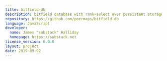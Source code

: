 ```yaml
---
title: bitfield-db
description: bitfield database with rank+select over persistent storage
repository: https://github.com/peermaps/bitfield-db
language: JavaScript
developer:
  name: James "substack" Halliday
  homepage: https://substack.net
license_version: 6.0.0
layout: project
date: 2019-09-02
---
```

